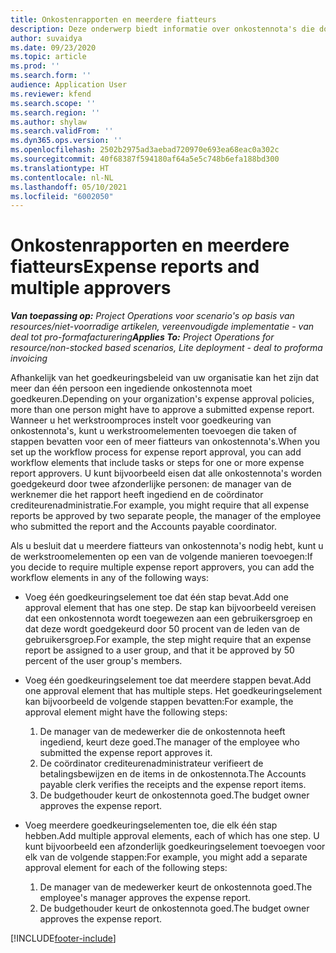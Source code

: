 ```yaml
---
title: Onkostenrapporten en meerdere fiatteurs
description: Deze onderwerp biedt informatie over onkostennota's die door meer dan één persoon moeten worden goedgekeurd.
author: suvaidya
ms.date: 09/23/2020
ms.topic: article
ms.prod: ''
ms.search.form: ''
audience: Application User
ms.reviewer: kfend
ms.search.scope: ''
ms.search.region: ''
ms.author: shylaw
ms.search.validFrom: ''
ms.dyn365.ops.version: ''
ms.openlocfilehash: 2502b2975ad3aebad720970e693ea68eac0a302c
ms.sourcegitcommit: 40f68387f594180af64a5e5c748b6efa188bd300
ms.translationtype: HT
ms.contentlocale: nl-NL
ms.lasthandoff: 05/10/2021
ms.locfileid: "6002050"
---
```

# <a name="expense-reports-and-multiple-approvers"></a><span data-ttu-id="79c37-103">Onkostenrapporten en meerdere fiatteurs</span><span class="sxs-lookup"><span data-stu-id="79c37-103">Expense reports and multiple approvers</span></span>

<span data-ttu-id="79c37-104">_**Van toepassing op:** Project Operations voor scenario's op basis van resources/niet-voorradige artikelen, vereenvoudigde implementatie - van deal tot pro-formafacturering_</span><span class="sxs-lookup"><span data-stu-id="79c37-104">_**Applies To:** Project Operations for resource/non-stocked based scenarios, Lite deployment - deal to proforma invoicing_</span></span>

<span data-ttu-id="79c37-105">Afhankelijk van het goedkeuringsbeleid van uw organisatie kan het zijn dat meer dan één persoon een ingediende onkostennota moet goedkeuren.</span><span class="sxs-lookup"><span data-stu-id="79c37-105">Depending on your organization's expense approval policies, more than one person might have to approve a submitted expense report.</span></span> <span data-ttu-id="79c37-106">Wanneer u het werkstroomproces instelt voor goedkeuring van onkostennota's, kunt u werkstroomelementen toevoegen die taken of stappen bevatten voor een of meer fiatteurs van onkostennota's.</span><span class="sxs-lookup"><span data-stu-id="79c37-106">When you set up the workflow process for expense report approval, you can add workflow elements that include tasks or steps for one or more expense report approvers.</span></span> <span data-ttu-id="79c37-107">U kunt bijvoorbeeld eisen dat alle onkostennota's worden goedgekeurd door twee afzonderlijke personen: de manager van de werknemer die het rapport heeft ingediend en de coördinator crediteurenadministratie.</span><span class="sxs-lookup"><span data-stu-id="79c37-107">For example, you might require that all expense reports be approved by two separate people, the manager of the employee who submitted the report and the Accounts payable coordinator.</span></span>

<span data-ttu-id="79c37-108">Als u besluit dat u meerdere fiatteurs van onkostennota's nodig hebt, kunt u de werkstroomelementen op een van de volgende manieren toevoegen:</span><span class="sxs-lookup"><span data-stu-id="79c37-108">If you decide to require multiple expense report approvers, you can add the workflow elements in any of the following ways:</span></span>

- <span data-ttu-id="79c37-109">Voeg één goedkeuringselement toe dat één stap bevat.</span><span class="sxs-lookup"><span data-stu-id="79c37-109">Add one approval element that has one step.</span></span> <span data-ttu-id="79c37-110">De stap kan bijvoorbeeld vereisen dat een onkostennota wordt toegewezen aan een gebruikersgroep en dat deze wordt goedgekeurd door 50 procent van de leden van de gebruikersgroep.</span><span class="sxs-lookup"><span data-stu-id="79c37-110">For example, the step might require that an expense report be assigned to a user group, and that it be approved by 50 percent of the user group's members.</span></span>
- <span data-ttu-id="79c37-111">Voeg één goedkeuringselement toe dat meerdere stappen bevat.</span><span class="sxs-lookup"><span data-stu-id="79c37-111">Add one approval element that has multiple steps.</span></span> <span data-ttu-id="79c37-112">Het goedkeuringselement kan bijvoorbeeld de volgende stappen bevatten:</span><span class="sxs-lookup"><span data-stu-id="79c37-112">For example, the approval element might have the following steps:</span></span>

    1. <span data-ttu-id="79c37-113">De manager van de medewerker die de onkostennota heeft ingediend, keurt deze goed.</span><span class="sxs-lookup"><span data-stu-id="79c37-113">The manager of the employee who submitted the expense report approves it.</span></span>
    2. <span data-ttu-id="79c37-114">De coördinator crediteurenadministrateur verifieert de betalingsbewijzen en de items in de onkostennota.</span><span class="sxs-lookup"><span data-stu-id="79c37-114">The Accounts payable clerk verifies the receipts and the expense report items.</span></span>
    3. <span data-ttu-id="79c37-115">De budgethouder keurt de onkostennota goed.</span><span class="sxs-lookup"><span data-stu-id="79c37-115">The budget owner approves the expense report.</span></span>

- <span data-ttu-id="79c37-116">Voeg meerdere goedkeuringselementen toe, die elk één stap hebben.</span><span class="sxs-lookup"><span data-stu-id="79c37-116">Add multiple approval elements, each of which has one step.</span></span> <span data-ttu-id="79c37-117">U kunt bijvoorbeeld een afzonderlijk goedkeuringselement toevoegen voor elk van de volgende stappen:</span><span class="sxs-lookup"><span data-stu-id="79c37-117">For example, you might add a separate approval element for each of the following steps:</span></span>

    1. <span data-ttu-id="79c37-118">De manager van de medewerker keurt de onkostennota goed.</span><span class="sxs-lookup"><span data-stu-id="79c37-118">The employee's manager approves the expense report.</span></span>
    2. <span data-ttu-id="79c37-119">De budgethouder keurt de onkostennota goed.</span><span class="sxs-lookup"><span data-stu-id="79c37-119">The budget owner approves the expense report.</span></span>


[!INCLUDE[footer-include](../includes/footer-banner.md)]
